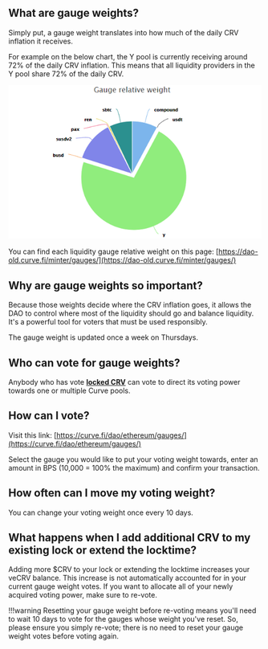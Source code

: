 ## **What are gauge weights?**

Simply put, a gauge weight translates into how much of the daily CRV inflation it receives.

For example on the below chart, the Y pool is currently receiving around 72% of the daily CRV inflation. This means that all liquidity providers in the Y pool share 72% of the daily CRV.

![Gauge Weights](../images/ui/gauge-weights-ypool.webp)

You can find each liquidity gauge relative weight on this page: [https://dao-old.curve.fi/minter/gauges/](https://dao-old.curve.fi/minter/gauges/)​

## **Why are gauge weights so important?**

Because those weights decide where the CRV inflation goes, it allows the DAO to control where most of the liquidity should go and balance liquidity. It's a powerful tool for voters that must be used responsibly.

The gauge weight is updated once a week on Thursdays.

## **Who can vote for gauge weights?**

Anybody who has vote [**locked CRV**](../crv-token/overview.md) can vote to direct its voting power towards one or multiple Curve pools.

## **How can I vote?**

Visit this link: [https://curve.fi/dao/ethereum/gauges/](https://curve.fi/dao/ethereum/gauges/)​

Select the gauge you would like to put your voting weight towards, enter an amount in BPS (10,000 = 100% the maximum) and confirm your transaction.

## **How often can I move my voting weight?**

You can change your voting weight once every 10 days.


## **What happens when I add additional CRV to my existing lock or extend the locktime?**

Adding more $CRV to your lock or extending the locktime increases your veCRV balance. This increase is not automatically accounted for in your current gauge weight votes. If you want to allocate all of your newly acquired voting power, make sure to re-vote.

!!!warning
    Resetting your gauge weight before re-voting means you'll need to wait 10 days to vote for the gauges whose weight you've reset. So, please ensure you simply re-vote; there is no need to reset your gauge weight votes before voting again.